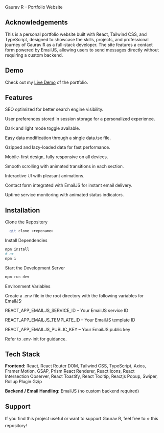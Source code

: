 Gaurav R – Portfolio Website
## Acknowledgements

This is a personal portfolio website built with React, Tailwind CSS, and TypeScript, designed to showcase the skills, projects, and professional journey of Gaurav R as a full-stack developer. The site features a contact form powered by EmailJS, allowing users to send messages directly without requiring a custom backend.



## Demo

Check out my [Live Demo](https://gaurav-portfolio-m854.vercel.app/) of the portfolio.


## Features

SEO optimized for better search engine visibility.

User preferences stored in session storage for a personalized experience.

Dark and light mode toggle available.

Easy data modification through a single data.tsx file.

Gzipped and lazy-loaded data for fast performance.

Mobile-first design, fully responsive on all devices.

Smooth scrolling with animated transitions in each section.

Interactive UI with pleasant animations.

Contact form integrated with EmailJS for instant email delivery.

Uptime service monitoring with animated status indicators.


## Installation

Clone the Repository

```bash
  git clone <reponame>
```
Install Dependencies
```bash
npm install
# or
npm i
```
Start the Development Server
```bash
npm run dev
```
Environment Variables

Create a .env file in the root directory with the following variables for EmailJS:

REACT_APP_EMAILJS_SERVICE_ID – Your EmailJS service ID

REACT_APP_EMAILJS_TEMPLATE_ID – Your EmailJS template ID

REACT_APP_EMAILJS_PUBLIC_KEY – Your EmailJS public key

Refer to .env-init for guidance.
    
## Tech Stack

**Frontend:** React, React Router DOM, Tailwind CSS, TypeScript, Axios, Framer Motion, GSAP, Prism React Renderer, React Icons, React Intersection Observer, React Toastify, React Tooltip, Reactjs Popup, Swiper, Rollup Plugin Gzip

**Backend / Email Handling:** EmailJS (no custom backend required)


## Support

If you find this project useful or want to support Gaurav R, feel free to ⭐ this repository!



